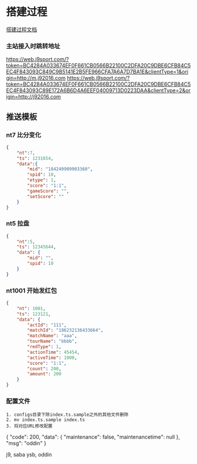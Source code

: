 # 搭建过程  
[搭建过程文档](./docs/create-app-guide.md)

### 主站接入时跳转地址
https://web.j9sport.com/?token=BC4284A033674EF0F661CB0566B22100C2DFA20C9DBE6CFB84C5EC4F843093C849C9B5141E2B5FE966CFA7A6A7D7BA1E&clientType=1&origin=http://m.j92016.com
https://web.j9sport.com/?token=BC4284A033674EF0F661CB0566B22100C2DFA20C9DBE6CFB84C5EC4F843093C89E172A6B6D4A6EEF04009713D0223DAA&clientType=2&origin=http://j92016.com

## 推送模板  
### nt7 比分变化 
```json
{
	"nt":7,
	"ts": 1231654,
	"data":{
		"mid": "184249909903360",
		"spid": 10,
		"etype": 1,
		"score": "1:1",
		"gameScore": "",
		"setScore": ""
	}
}
```
### nt5 拉盘
```json
{
	"nt":5,
	"ts": 12345644,
	"data": {
		"mid": "",
		"spid": 10
	}
}
```

### nt1001 开始发红包
```json
{
	"nt": 1001,
	"ts": 123121,
	"data": {
		"actId": "111",
		"matchId": "186232136433664",
		"matchName": "aaa",
		"tourName": "bbbb",
		"redType": 1,
		"actionTime": 45454,
		"activeTime": 1000,
		"score": "1:1",
		"count": 200,
		"amount": 200
 	}
}
```


### 配置文件 

	1. configs目录下除index.ts.sample之外的其他文件删除
	2. mv index.ts.sample index.ts
	3. 将对应URL修改配置

{
	"code": 200,
	"data": {
			"maintenance": false,
			"maintenancetime": null
	},
	"msg": "oddin"
}

j9, saba  ysb, oddin
